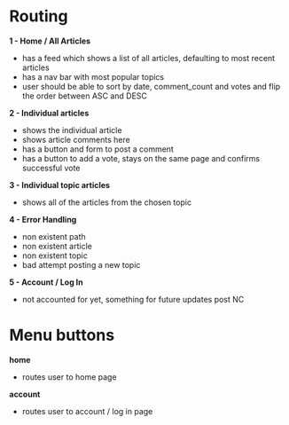 # Routing

**1 - Home / All Articles**
- has a feed which shows a list of all articles, defaulting to most recent articles
- has a nav bar with most popular topics
- user should be able to sort by date, comment_count and votes and flip the order between ASC and DESC

**2 - Individual articles**
- shows the individual article
- shows article comments here
- has a button and form to post a comment 
- has a button to add a vote, stays on the same page and confirms successful vote

**3 - Individual topic articles**
- shows all of the articles from the chosen topic

**4 - Error Handling**
- non existent path
- non existent article
- non existent topic
- bad attempt posting a new topic

**5 - Account / Log In**
- not accounted for yet, something for future updates post NC

# Menu buttons

**home** 
- routes user to home page

**account**
- routes user to account / log in page